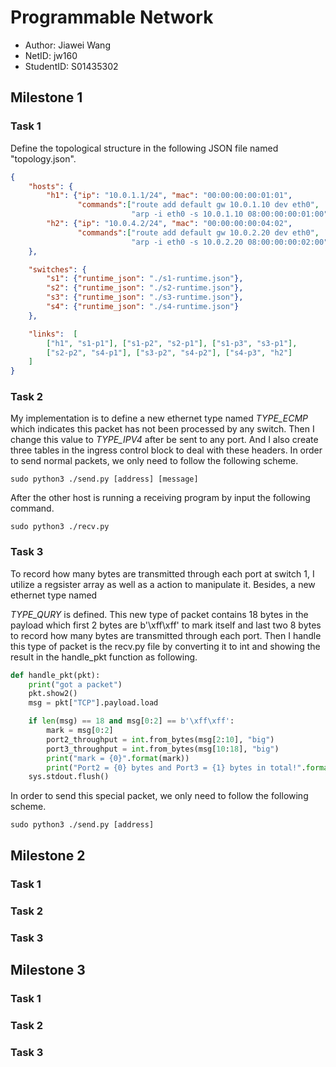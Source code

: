 # Programmable Network

* Author: Jiawei Wang
* NetID: jw160
* StudentID: S01435302



## Milestone 1

### Task 1

Define the topological structure in the following JSON file named "topology.json".

``` json
{
    "hosts": {
        "h1": {"ip": "10.0.1.1/24", "mac": "00:00:00:00:01:01",
               "commands":["route add default gw 10.0.1.10 dev eth0",
                           "arp -i eth0 -s 10.0.1.10 08:00:00:00:01:00"]},
        "h2": {"ip": "10.0.4.2/24", "mac": "00:00:00:00:04:02",
               "commands":["route add default gw 10.0.2.20 dev eth0",
                           "arp -i eth0 -s 10.0.2.20 08:00:00:00:02:00"]}
    },

    "switches": {
        "s1": {"runtime_json": "./s1-runtime.json"},
        "s2": {"runtime_json": "./s2-runtime.json"},
        "s3": {"runtime_json": "./s3-runtime.json"},
        "s4": {"runtime_json": "./s4-runtime.json"}
    },

    "links":  [
        ["h1", "s1-p1"], ["s1-p2", "s2-p1"], ["s1-p3", "s3-p1"], 
        ["s2-p2", "s4-p1"], ["s3-p2", "s4-p2"], ["s4-p3", "h2"]
    ]
}
```



### Task 2

My implementation is to define a new ethernet type named *TYPE_ECMP* which indicates this packet has not been processed by any switch. Then I change this value to *TYPE_IPV4* after be sent to any port. And I also create three tables in the ingress control block to deal with these headers. In order to send normal packets,  we only need to follow the following scheme.

```shell
sudo python3 ./send.py [address] [message]
```

After the other host is running a receiving program by input the following command.

```shell
sudo python3 ./recv.py
```




### Task 3
To record how many bytes are transmitted through each port at switch 1, I utilize a regsister array as well as a action to manipulate it. Besides, a new ethernet type named 

*TYPE_QURY* is defined. This new type of packet contains 18 bytes in the payload which first 2 bytes are b'\xff\xff' to mark itself and last two 8 bytes to record how many bytes are transmitted through each port. Then I handle this type of packet is the recv.py file by converting it to int and showing the result in the handle_pkt function as following.

```python
def handle_pkt(pkt):
    print("got a packet")
    pkt.show2()
    msg = pkt["TCP"].payload.load

    if len(msg) == 18 and msg[0:2] == b'\xff\xff':
        mark = msg[0:2]
        port2_throughput = int.from_bytes(msg[2:10], "big")
        port3_throughput = int.from_bytes(msg[10:18], "big")
        print("mark = {0}".format(mark))
        print("Port2 = {0} bytes and Port3 = {1} bytes in total!".format(port2_throughput, port3_throughput))
    sys.stdout.flush()
```

In order to send this special packet, we only need to follow the following scheme.

```shell
sudo python3 ./send.py [address]
```




## Milestone 2

### Task 1





### Task 2



### Task 3

 



## Milestone 3

### Task 1





### Task 2





### Task 3



